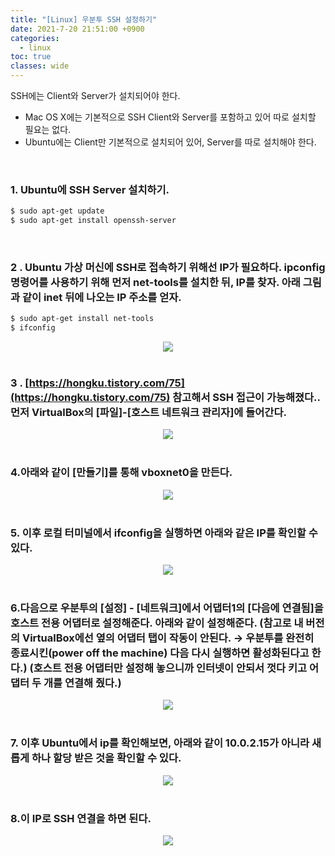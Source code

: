 ```yaml
---
title: "[Linux] 우분투 SSH 설정하기"
date: 2021-7-20 21:51:00 +0900
categories:
  - linux
toc: true
classes: wide
---
```


SSH에는 Client와 Server가 설치되어야 한다.

- Mac OS X에는 기본적으로 SSH Client와 Server를 포함하고 있어 따로 설치할 필요는 없다.
- Ubuntu에는 Client만 기본적으로 설치되어 있어, Server를 따로 설치해야 한다.

<br>

### 1. Ubuntu에 SSH Server 설치하기.

```bash
$ sudo apt-get update
$ sudo apt-get install openssh-server
```

<br>

### 2 . Ubuntu 가상 머신에 SSH로 접속하기 위해선 IP가 필요하다. ipconfig 명령어를 사용하기 위해 먼저 net-tools를 설치한 뒤, IP를 찾자. 아래 그림과 같이 inet 뒤에 나오는 IP 주소를 얻자.

```bash
$ sudo apt-get install net-tools
$ ifconfig
```

<center><img src="http://dl.dropbox.com/s/9lb8m24gtucuw02/Linux-%EC%9A%B0%EB%B6%84%ED%88%AC%20SSH%20%EC%84%A4%EC%A0%95%ED%95%98%EA%B8%B0-1.png"></center>

<br>

### 3 . [https://hongku.tistory.com/75](https://hongku.tistory.com/75) 참고해서 SSH 접근이 가능해졌다.. 먼저 VirtualBox의 [파일]-[호스트 네트워크 관리자]에 들어간다.

<center><img src="http://dl.dropbox.com/s/skrgcg5cl9inrtk/Linux-%EC%9A%B0%EB%B6%84%ED%88%AC%20SSH%20%EC%84%A4%EC%A0%95%ED%95%98%EA%B8%B0-2.png"></center>

<br>

### 4.아래와 같이 [만들기]를 통해 vboxnet0을 만든다.

<center><img src="http://dl.dropbox.com/s/8k3b8ufnf4aovvj/Linux-%EC%9A%B0%EB%B6%84%ED%88%AC%20SSH%20%EC%84%A4%EC%A0%95%ED%95%98%EA%B8%B0-3.png"></center>

<br>

### 5. 이후 로컬 터미널에서 ifconfig을 실행하면 아래와 같은 IP를 확인할 수 있다.

<center><img src="http://dl.dropbox.com/s/b5xs2kwxhcfnu7a/Linux-%EC%9A%B0%EB%B6%84%ED%88%AC%20SSH%20%EC%84%A4%EC%A0%95%ED%95%98%EA%B8%B0-4.png"></center>

<br>

### 6.다음으로 우분투의 [설정] - [네트워크]에서 어댑터1의 [다음에 연결됨]을 **호스트 전용 어댑터**로 설정해준다. 아래와 같이 설정해준다. (참고로 내 버전의 VirtualBox에선 옆의 어댑터 탭이 작동이 안된다. → 우분투를 완전히 종료시킨(power off the machine) 다음 다시 실행하면 활성화된다고 한다.) (호스트 전용 어댑터만 설정해 놓으니까 인터넷이 안되서 껏다 키고 어댑터 두 개를 연결해 줬다.)

<center><img src="http://dl.dropbox.com/s/b4y9kpmbblxvege/Linux-%EC%9A%B0%EB%B6%84%ED%88%AC%20SSH%20%EC%84%A4%EC%A0%95%ED%95%98%EA%B8%B0-5.png"></center>

<br>

### 7. 이후 Ubuntu에서 ip를 확인해보면, 아래와 같이 10.0.2.15가 아니라 새롭게 하나 할당 받은 것을 확인할 수 있다.

<center><img src="http://dl.dropbox.com/s/li5v10stcz3vl2g/Linux-%EC%9A%B0%EB%B6%84%ED%88%AC%20SSH%20%EC%84%A4%EC%A0%95%ED%95%98%EA%B8%B0-6.png"></center>

<br>

### 8.이 IP로 SSH 연결을 하면 된다.

<center><img src="https://dl.dropbox.com/s/x9i1fqr3zbdsi0t/Linux-%EC%9A%B0%EB%B6%84%ED%88%AC%20SSH%20%EC%84%A4%EC%A0%95%ED%95%98%EA%B8%B0-7.png"></center>